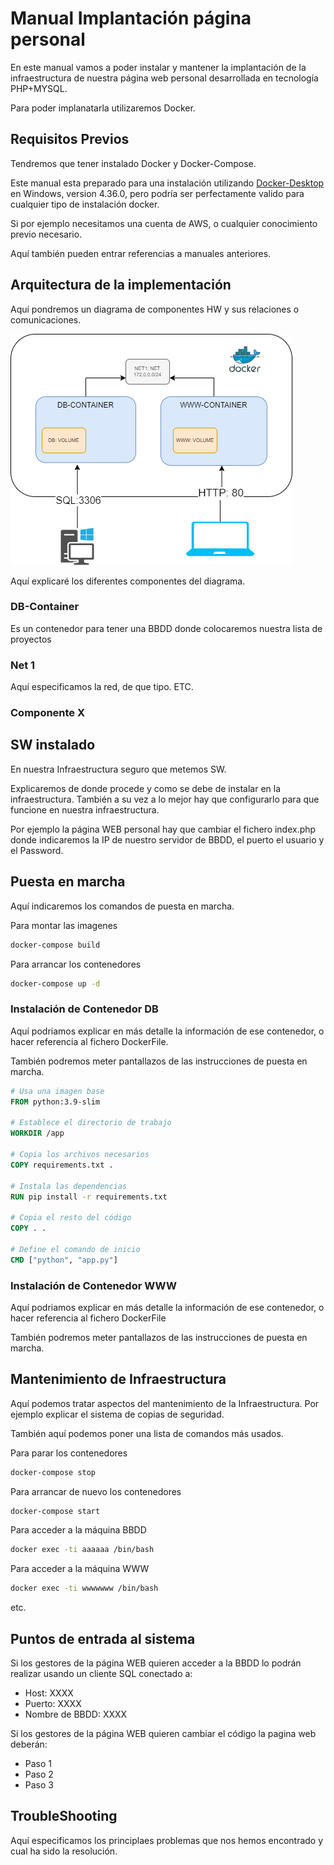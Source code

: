 
# Manual Implantación página personal

En este manual vamos a poder instalar y mantener la implantación de la infraestructura de nuestra página web personal desarrollada en tecnología PHP+MYSQL.

Para poder implanatarla utilizaremos Docker.


## Requisitos Previos

Tendremos que tener instalado Docker y Docker-Compose.

Este manual esta preparado para una instalación utilizando [Docker-Desktop](https://www.docker.com/products/docker-desktop/) en Windows, version 4.36.0, pero podría ser perfectamente valido para cualquier tipo de instalación docker.

Si por ejemplo necesitamos una cuenta de AWS, o cualquier conocimiento previo necesario.

Aquí también pueden entrar referencias a manuales anteriores.

## Arquitectura de la implementación

Aquí pondremos un diagrama de componentes HW y sus relaciones o comunicaciones.

![Diagrama](Pantallazos-Documentacion/DiagramaEjemplo.drawio.png)

Aquí explicaré los diferentes componentes del diagrama.

### DB-Container

Es un contenedor para tener una BBDD donde colocaremos nuestra lista de proyectos

### Net 1

Aquí especificamos la red, de que tipo. ETC.

### Componente X

## SW instalado

En nuestra Infraestructura seguro que metemos SW. 

Explicaremos de donde procede y como se debe de instalar en la infraestructura.
También a su vez a lo mejor hay que configurarlo para que funcione en nuestra infraestructura.

Por ejemplo la página WEB personal hay que cambiar el fichero index.php donde indicaremos la IP de nuestro servidor de BBDD, el puerto el usuario y el Password.

## Puesta en marcha

Aquí indicaremos los comandos de puesta en marcha.

Para montar las imagenes
```bash
docker-compose build
```

Para arrancar los contenedores
```bash
docker-compose up -d
```
### Instalación de Contenedor DB

Aquí podriamos explicar en más detalle la información de ese contenedor, o hacer referencia al fichero DockerFile.

También podremos meter pantallazos de las instrucciones de puesta en marcha.

```Dockerfile
# Usa una imagen base
FROM python:3.9-slim

# Establece el directorio de trabajo
WORKDIR /app

# Copia los archivos necesarios
COPY requirements.txt .

# Instala las dependencias
RUN pip install -r requirements.txt

# Copia el resto del código
COPY . .

# Define el comando de inicio
CMD ["python", "app.py"]
```
### Instalación de Contenedor WWW

Aquí podriamos explicar en más detalle la información de ese contenedor, o hacer referencia al fichero DockerFile

También podremos meter pantallazos de las instrucciones de puesta en marcha.

## Mantenimiento de Infraestructura

Aquí podemos tratar aspectos del mantenimiento de la Infraestructura. Por ejemplo explicar el sistema de copias de seguridad.

También aquí podemos poner una lista de comandos más usados.

Para parar los contenedores
```bash
docker-compose stop
```

Para arrancar de nuevo los contenedores
```bash
docker-compose start
```

Para acceder a la máquina BBDD
```bash
docker exec -ti aaaaaa /bin/bash
```

Para acceder a la máquina WWW
```bash
docker exec -ti wwwwwww /bin/bash
```

etc.

## Puntos de entrada al sistema

Si los gestores de la página WEB quieren acceder a la BBDD lo podrán realizar usando un cliente SQL conectado a:

- Host: XXXX
- Puerto: XXXX
- Nombre de BBDD: XXXX

Si los gestores de la página WEB quieren cambiar el código la pagina web deberán:

- Paso 1
- Paso 2
- Paso 3

## TroubleShooting

Aquí especificamos los principlaes problemas que nos hemos encontrado y cual ha sido la resolución.